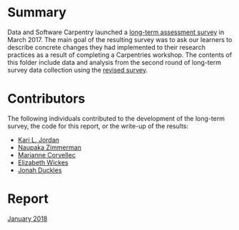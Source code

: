 # Summary
Data and Software Carpentry launched a [long-term assessment survey](https://github.com/carpentries/assessment/blob/master/long-term-survey/ARCHIVEDsurvey.pdf) in March 2017. The main goal of the resulting survey was to ask our learners to describe concrete changes they had implemented to their research practices as a result of completing a Carpentries workshop. The contents of this folder include data and analysis from the second round of long-term survey data collection using the [revised survey](https://github.com/carpentries/assessment/blob/master/learner-assessment/long-term-survey/longterm_survey_curent.pdf).

# Contributors
The following individuals contributed to the development of the long-term survey, the code for this report, or the write-up of the results: 
+ [Kari L. Jordan](https://github.com/kariljordan)
+ [Naupaka Zimmerman](https://github.com/naupaka)
+ [Marianne Corvellec](https://github.com/mkcor)
+ [Elizabeth Wickes](https://github.com/elliewix)
+ [Jonah Duckles](https://github.com/jduckles) 

# Report
[January 2018](https://carpentries.github.io/assessment/learner-assessment/long-term-survey/2018-January/2018_January_long_term_report.html)
